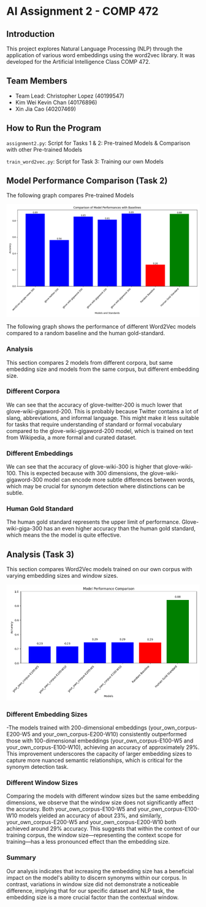 # AI Assignment 2 - COMP 472

## Introduction
This project explores Natural Language Processing (NLP) through the application of various word embeddings using the word2vec library. It was developed for the Artificial Intelligence Class COMP 472.

## Team Members
- Team Lead: Christopher Lopez (40199547)
- Kim Wei Kevin Chan (40176896)
- Xin Jia Cao (40207469)

## How to Run the Program
`assignment2.py`: Script for Tasks 1 & 2: Pre-trained Models & Comparison with other Pre-trained Models

`train_word2vec.py`: Script for Task 3: Training our own Models

## Model Performance Comparison (Task 2)

The following graph compares Pre-trained Models

![Model Comparison Graph](model_performance_comparison1.png)

The following graph shows the performance of different Word2Vec models compared to a random baseline and the human gold-standard.

### Analysis

This section compares 2 models from different corpora, but same embedding size and  models from the same corpus, but different embedding size.

### Different Corpora
We can see that the accuracy of glove-twitter-200 is much lower that glove-wiki-gigaword-200. This is probably because Twitter contains a lot of slang, abbreviations, and informal language. This might make it less suitable for tasks that require understanding of standard or formal vocabulary compared to the glove-wiki-gigaword-200 model, which is trained on text from Wikipedia, a more formal and curated dataset.

### Different Embeddings
We can see that the accuracy of glove-wiki-300 is higher that glove-wiki-100. This is expected because with 300 dimensions, the glove-wiki-gigaword-300 model can encode more subtle differences between words, which may be crucial for synonym detection where distinctions can be subtle.

### Human Gold Standard
The human gold standard represents the upper limit of performance. Glove-wiki-giga-300 has an even higher accuracy than the human gold standard, which means the the model is quite effective.


## Analysis (Task 3)

This section compares Word2Vec models trained on our own corpus with varying embedding sizes and window sizes.

![Model Comparison Graph](model_comparison.png)

### Different Embedding Sizes
-The models trained with 200-dimensional embeddings (your_own_corpus-E200-W5 and your_own_corpus-E200-W10) consistently outperformed those with 100-dimensional embeddings (your_own_corpus-E100-W5 and your_own_corpus-E100-W10), achieving an accuracy of approximately 29%. This improvement underscores the capacity of larger embedding sizes to capture more nuanced semantic relationships, which is critical for the synonym detection task.

### Different Window Sizes
Comparing the models with different window sizes but the same embedding dimensions, we observe that the window size does not significantly affect the accuracy. Both your_own_corpus-E100-W5 and your_own_corpus-E100-W10 models yielded an accuracy of about 23%, and similarly, your_own_corpus-E200-W5 and your_own_corpus-E200-W10 both achieved around 29% accuracy. This suggests that within the context of our training corpus, the window size—representing the context scope for training—has a less pronounced effect than the embedding size.

### Summary
Our analysis indicates that increasing the embedding size has a beneficial impact on the model's ability to discern synonyms within our corpus. In contrast, variations in window size did not demonstrate a noticeable difference, implying that for our specific dataset and NLP task, the embedding size is a more crucial factor than the contextual window.
